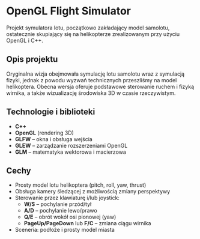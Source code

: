 # OpenGL Flight Simulator

Projekt symulatora lotu, początkowo zakładający model samolotu, ostatecznie skupiający się na helikopterze zrealizowanym przy użyciu OpenGL i C++.

## Opis projektu

Oryginalna wizja obejmowała symulację lotu samolotu wraz z symulacją fizyki, jednak z powodu wyzwań technicznych przeszliśmy na model helikoptera. Obecna wersja oferuje podstawowe sterowanie ruchem i fizyką wirnika, a także wizualizację środowiska 3D w czasie rzeczywistym.

## Technologie i biblioteki

- **C++**
- **OpenGL** (rendering 3D)
- **GLFW** – okna i obsługa wejścia
- **GLEW** – zarządzanie rozszerzeniami OpenGL
- **GLM** – matematyka wektorowa i macierzowa

## Cechy

- Prosty model lotu helikoptera (pitch, roll, yaw, thrust)
- Obsługa kamery śledzącej z możliwością zmiany perspektywy
- Sterowanie przez klawiaturę i/lub joystick:
  - **W/S** – pochylanie przód/tył
  - **A/D** – pochylanie lewo/prawo
  - **Q/E** – obrót wokół osi pionowej (yaw)
  - **PageUp/PageDown** lub **F/C** – zmiana ciągu wirnika
- Sceneria: podłoże i prosty model miasta



